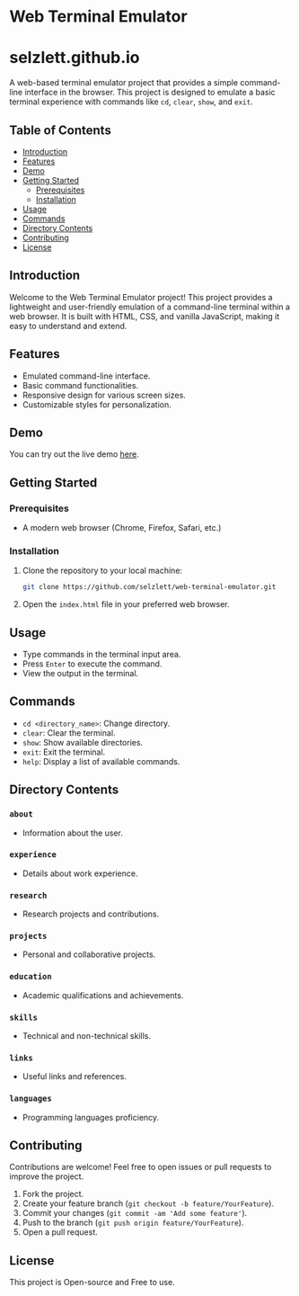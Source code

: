 # Web Terminal Emulator
# selzlett.github.io

A web-based terminal emulator project that provides a simple command-line interface in the browser. This project is designed to emulate a basic terminal experience with commands like `cd`, `clear`, `show`, and `exit`.

## Table of Contents

- [Introduction](#introduction)
- [Features](#features)
- [Demo](#demo)
- [Getting Started](#getting-started)
  - [Prerequisites](#prerequisites)
  - [Installation](#installation)
- [Usage](#usage)
- [Commands](#commands)
- [Directory Contents](#directory-contents)
- [Contributing](#contributing)
- [License](#license)

## Introduction

Welcome to the Web Terminal Emulator project! This project provides a lightweight and user-friendly emulation of a command-line terminal within a web browser. It is built with HTML, CSS, and vanilla JavaScript, making it easy to understand and extend.

## Features

- Emulated command-line interface.
- Basic command functionalities.
- Responsive design for various screen sizes.
- Customizable styles for personalization.

## Demo

You can try out the live demo [here](https://selzlett.github.io/web-terminal-emulator).

## Getting Started

### Prerequisites

- A modern web browser (Chrome, Firefox, Safari, etc.)

### Installation

1. Clone the repository to your local machine:

    ```bash
    git clone https://github.com/selzlett/web-terminal-emulator.git
    ```

2. Open the `index.html` file in your preferred web browser.

## Usage

- Type commands in the terminal input area.
- Press `Enter` to execute the command.
- View the output in the terminal.

## Commands

- `cd <directory_name>`: Change directory.
- `clear`: Clear the terminal.
- `show`: Show available directories.
- `exit`: Exit the terminal.
- `help`: Display a list of available commands.

## Directory Contents

### `about`

- Information about the user.

### `experience`

- Details about work experience.

### `research`

- Research projects and contributions.

### `projects`

- Personal and collaborative projects.

### `education`

- Academic qualifications and achievements.

### `skills`

- Technical and non-technical skills.

### `links`

- Useful links and references.

### `languages`

- Programming languages proficiency.

## Contributing

Contributions are welcome! Feel free to open issues or pull requests to improve the project.

1. Fork the project.
2. Create your feature branch (`git checkout -b feature/YourFeature`).
3. Commit your changes (`git commit -am 'Add some feature'`).
4. Push to the branch (`git push origin feature/YourFeature`).
5. Open a pull request.

## License

This project is Open-source and Free to use.
